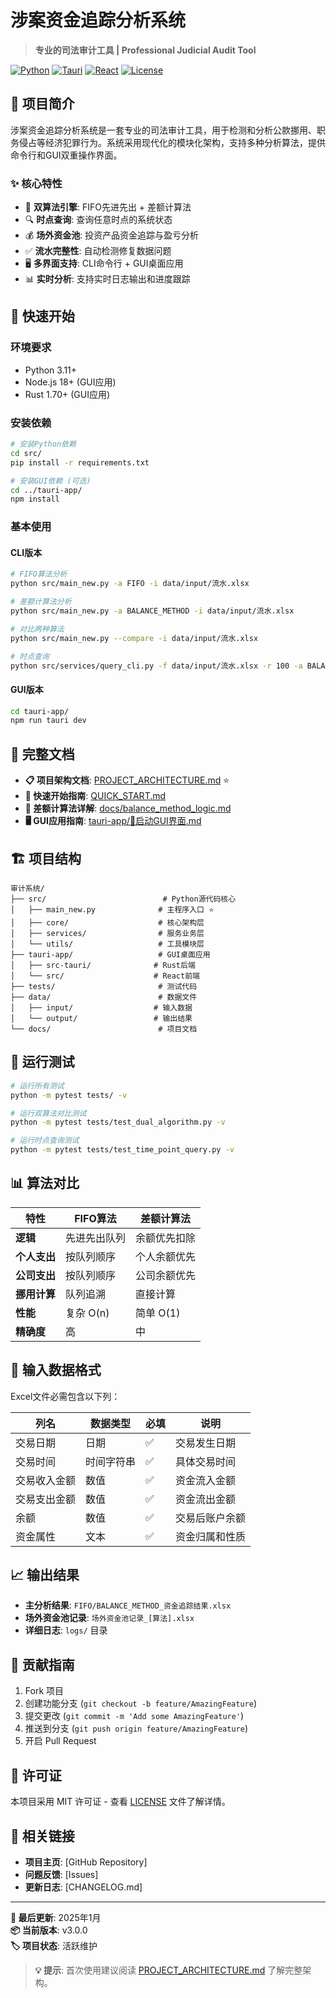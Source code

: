 # 涉案资金追踪分析系统

> **专业的司法审计工具 | Professional Judicial Audit Tool**

[![Python](https://img.shields.io/badge/Python-3.11+-blue.svg)](https://www.python.org/)
[![Tauri](https://img.shields.io/badge/Tauri-1.5+-green.svg)](https://tauri.app/)
[![React](https://img.shields.io/badge/React-18+-61dafb.svg)](https://reactjs.org/)
[![License](https://img.shields.io/badge/License-MIT-yellow.svg)](LICENSE)

## 🎯 项目简介

涉案资金追踪分析系统是一套专业的司法审计工具，用于检测和分析公款挪用、职务侵占等经济犯罪行为。系统采用现代化的模块化架构，支持多种分析算法，提供命令行和GUI双重操作界面。

### ✨ 核心特性

- 🧮 **双算法引擎**: FIFO先进先出 + 差额计算法
- 🔍 **时点查询**: 查询任意时点的系统状态  
- 💰 **场外资金池**: 投资产品资金追踪与盈亏分析
- ✅ **流水完整性**: 自动检测修复数据问题
- 🖥️ **多界面支持**: CLI命令行 + GUI桌面应用
- 📊 **实时分析**: 支持实时日志输出和进度跟踪

## 🚀 快速开始

### 环境要求
- Python 3.11+
- Node.js 18+ (GUI应用)
- Rust 1.70+ (GUI应用)

### 安装依赖
```bash
# 安装Python依赖
cd src/
pip install -r requirements.txt

# 安装GUI依赖 (可选)
cd ../tauri-app/
npm install
```

### 基本使用

#### CLI版本
```bash
# FIFO算法分析
python src/main_new.py -a FIFO -i data/input/流水.xlsx

# 差额计算法分析
python src/main_new.py -a BALANCE_METHOD -i data/input/流水.xlsx

# 对比两种算法
python src/main_new.py --compare -i data/input/流水.xlsx

# 时点查询
python src/services/query_cli.py -f data/input/流水.xlsx -r 100 -a BALANCE_METHOD
```

#### GUI版本
```bash
cd tauri-app/
npm run tauri dev
```

## 📖 完整文档

- **📋 项目架构文档**: [PROJECT_ARCHITECTURE.md](PROJECT_ARCHITECTURE.md) ⭐
- **🚀 快速开始指南**: [QUICK_START.md](QUICK_START.md)
- **🧮 差额计算法详解**: [docs/balance_method_logic.md](docs/balance_method_logic.md)
- **🖥️ GUI应用指南**: [tauri-app/🚀启动GUI界面.md](tauri-app/🚀启动GUI界面.md)

## 🏗️ 项目结构

```
审计系统/
├── src/                          # Python源代码核心
│   ├── main_new.py              # 主程序入口 ⭐
│   ├── core/                    # 核心架构层
│   ├── services/                # 服务业务层
│   └── utils/                   # 工具模块层
├── tauri-app/                   # GUI桌面应用
│   ├── src-tauri/              # Rust后端
│   └── src/                    # React前端
├── tests/                       # 测试代码
├── data/                        # 数据文件
│   ├── input/                  # 输入数据
│   └── output/                 # 输出结果
└── docs/                        # 项目文档
```

## 🧪 运行测试

```bash
# 运行所有测试
python -m pytest tests/ -v

# 运行双算法对比测试
python -m pytest tests/test_dual_algorithm.py -v

# 运行时点查询测试
python -m pytest tests/test_time_point_query.py -v
```

## 📊 算法对比

| 特性 | FIFO算法 | 差额计算法 |
|------|----------|------------|
| **逻辑** | 先进先出队列 | 余额优先扣除 |
| **个人支出** | 按队列顺序 | 个人余额优先 |
| **公司支出** | 按队列顺序 | 公司余额优先 |
| **挪用计算** | 队列追溯 | 直接计算 |
| **性能** | 复杂 O(n) | 简单 O(1) |
| **精确度** | 高 | 中 |

## 🔧 输入数据格式

Excel文件必需包含以下列：

| 列名 | 数据类型 | 必填 | 说明 |
|------|----------|------|------|
| 交易日期 | 日期 | ✅ | 交易发生日期 |
| 交易时间 | 时间字符串 | ✅ | 具体交易时间 |
| 交易收入金额 | 数值 | ✅ | 资金流入金额 |
| 交易支出金额 | 数值 | ✅ | 资金流出金额 |
| 余额 | 数值 | ✅ | 交易后账户余额 |
| 资金属性 | 文本 | ✅ | 资金归属和性质 |

## 📈 输出结果

- **主分析结果**: `FIFO/BALANCE_METHOD_资金追踪结果.xlsx`
- **场外资金池记录**: `场外资金池记录_[算法].xlsx`
- **详细日志**: `logs/` 目录

## 🤝 贡献指南

1. Fork 项目
2. 创建功能分支 (`git checkout -b feature/AmazingFeature`)
3. 提交更改 (`git commit -m 'Add some AmazingFeature'`)
4. 推送到分支 (`git push origin feature/AmazingFeature`)
5. 开启 Pull Request

## 📄 许可证

本项目采用 MIT 许可证 - 查看 [LICENSE](LICENSE) 文件了解详情。

## 🔗 相关链接

- **项目主页**: [GitHub Repository]
- **问题反馈**: [Issues]
- **更新日志**: [CHANGELOG.md]

---

**📅 最后更新**: 2025年1月  
**📦 当前版本**: v3.0.0  
**🏷️ 项目状态**: 活跃维护

> **💡 提示**: 首次使用建议阅读 [PROJECT_ARCHITECTURE.md](PROJECT_ARCHITECTURE.md) 了解完整架构。
